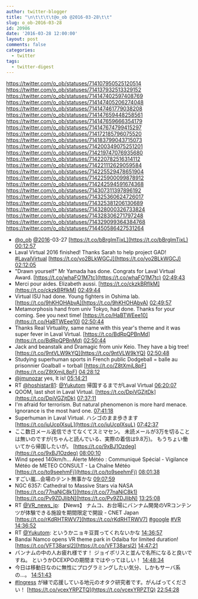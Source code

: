 ```yaml
---
author: twitter-blogger
title: "\n\t\t\t\t@o_ob @2016-03-28\t\t"
slug: o_ob-2016-03-28
id: 20986
date: '2016-03-28 12:00:00'
layout: post
comments: false
categories:
  - twitter
tags:
  - twitter-digest
---
```


https://twitter.com/o_ob/statuses/714107950525120514 https://twitter.com/o_ob/statuses/714137932513329152 https://twitter.com/o_ob/statuses/714147402597408769 https://twitter.com/o_ob/statuses/714147405206274048 https://twitter.com/o_ob/statuses/714147461779038208 https://twitter.com/o_ob/statuses/714147659448258561 https://twitter.com/o_ob/statuses/714147659666354179 https://twitter.com/o_ob/statuses/714147674799415297 https://twitter.com/o_ob/statuses/714172185796075520 https://twitter.com/o_ob/statuses/714183799043715073 https://twitter.com/o_ob/statuses/714200349075251201 https://twitter.com/o_ob/statuses/714219747076935680 https://twitter.com/o_ob/statuses/714220782516314112 https://twitter.com/o_ob/statuses/714221112629059584 https://twitter.com/o_ob/statuses/714225529478651904 https://twitter.com/o_ob/statuses/714225900099878912 https://twitter.com/o_ob/statuses/714242594591674368 https://twitter.com/o_ob/statuses/714307311397896192 https://twitter.com/o_ob/statuses/714325360624726017 https://twitter.com/o_ob/statuses/714325381206130689 https://twitter.com/o_ob/statuses/714328000326733824 https://twitter.com/o_ob/statuses/714328306271797248 https://twitter.com/o_ob/statuses/714329099364384768 https://twitter.com/o_ob/statuses/714450586427531264  

*   [@o_ob](https://twitter.com/o_ob) [@2016](https://twitter.com/2016)-03-27 [https://t.co/bBrglmTixL](https://t.co/bBrglmTixL) [00:12:57](https://twitter.com/o_ob/statuses/714107950525120514)
*   Laval Virtual 2016 finished! Thanks Sarah to help project GAD! [#LavalVirtual](https://twitter.com/search?q=%23LavalVirtual&src=hash) [https://t.co/yo2BLkWGCJ](https://t.co/yo2BLkWGCJ) [02:12:05](https://twitter.com/o_ob/statuses/714137932513329152)
*   "Drawn yourself" Mr Yamada has done. Congrats for Laval Virtual Award. [https://t.co/whaFO1M7tc](https://t.co/whaFO1M7tc) [02:49:43](https://twitter.com/o_ob/statuses/714147402597408769)
*   Merci pour aides. Elizabeth aussi. [https://t.co/ckzkBRflkM](https://t.co/ckzkBRflkM) [02:49:44](https://twitter.com/o_ob/statuses/714147405206274048)
*   Virtual ISU had done. Young fighters in Oshima lab. [https://t.co/9hKHOHAbvA](https://t.co/9hKHOHAbvA) [02:49:57](https://twitter.com/o_ob/statuses/714147461779038208)
*   Metamorphosis hand from univ Tokyo, had done. Thanks for your coming. See you next time! [https://t.co/HaBTWEee10](https://t.co/HaBTWEee10) [02:50:44](https://twitter.com/o_ob/statuses/714147659448258561)
*   Thanks Real Virtuality, same name with this year's theme and it was super fever in Laval Virtual. [https://t.co/BdRpQPBnMd](https://t.co/BdRpQPBnMd) [02:50:44](https://twitter.com/o_ob/statuses/714147659666354179)
*   Jack and beanstalk and Dramagic from univ Keio. They have a big tree! [https://t.co/9ntVLW9kYQ](https://t.co/9ntVLW9kYQ) [02:50:48](https://twitter.com/o_ob/statuses/714147674799415297)
*   Studying superhuman sports in French public Dodgeball = balle au prisonnier Goalball = torball [https://t.co/Z8tXmjL8pF](https://t.co/Z8tXmjL8pF) [04:28:12](https://twitter.com/o_ob/statuses/714172185796075520)
*   [@jmunozar](https://twitter.com/jmunozar) yes, It is! [05:14:21](https://twitter.com/o_ob/statuses/714183799043715073)
*   RT [@hoshistar81](https://twitter.com/hoshistar81): [@Yukutom](https://twitter.com/Yukutom) 帰国するまでがLaval Virtual [06:20:07](https://twitter.com/o_ob/statuses/714200349075251201)
*   QOOM, last shot in Laval Virtual. [https://t.co/DpiVGZjtDk](https://t.co/DpiVGZjtDk) [07:37:11](https://twitter.com/o_ob/statuses/714219747076935680)
*   I'm afraid for terrorism. But natural phenomenon is more hard menace. Ignorance is the most hard one. [07:41:18](https://twitter.com/o_ob/statuses/714220782516314112)
*   Superhuman in Laval Virtual. ハシゴのまま歩きます [https://t.co/iuUcplXsuL](https://t.co/iuUcplXsuL) [07:42:37](https://twitter.com/o_ob/statuses/714221112629059584)
*   ここ数日メール返信できてなくてスミマセン。 未読メールが3万を切ることは無いのですが(ちゃんと読んでいる、実際の着信は9.8万)。 もうちょい働いてから帰国したいが。 [https://t.co/9xBJ1Ozdeg](https://t.co/9xBJ1Ozdeg) [08:00:10](https://twitter.com/o_ob/statuses/714225529478651904)
*   Wind speed 140km/h... Alerte Météo : Communiqué Spécial - Vigilance Météo de METEO CONSULT - La Chaîne Météo [https://t.co/to9seehmFj](https://t.co/to9seehmFj) [08:01:38](https://twitter.com/o_ob/statuses/714225900099878912)
*   すごい嵐...会場のテント無事かな [09:07:59](https://twitter.com/o_ob/statuses/714242594591674368)
*   NGC 6357: Cathedral to Massive Stars via NASA [https://t.co/77naNiC8k1](https://t.co/77naNiC8k1) [https://t.co/Pv9ZDJlibN](https://t.co/Pv9ZDJlibN) [13:25:08](https://twitter.com/o_ob/statuses/714307311397896192)
*   RT [@VR_news_jp](https://twitter.com/VR_news_jp): 【News】 ナムコ、お台場にバンナム開発のVRコンテンツが体験できる施設を期間限定で開設 - CNET Japan [https://t.co/rKdRHTRWV7](https://t.co/rKdRHTRWV7) [#google](https://twitter.com/search?q=%23google&src=hash) [#VR](https://twitter.com/search?q=%23VR&src=hash) [14:36:52](https://twitter.com/o_ob/statuses/714325360624726017)
*   RT [@Yukutom](https://twitter.com/Yukutom): というかニョキ豆買ってくれないかな [14:36:57](https://twitter.com/o_ob/statuses/714325381206130689)
*   Bandai Namco opens VR theme park in Odaiba for limited duration! [https://t.co/VFT38arsl2](https://t.co/VFT38arsl2) [14:47:21](https://twitter.com/o_ob/statuses/714328000326733824)
*   バンナムの中の人お疲れ様です！ ジョイポリスと並んで名所になると良いですね。 というかDCEXPOの期間まではやってほしい！ [14:48:34](https://twitter.com/o_ob/statuses/714328306271797248)
*   今日は移動日なのに無性にプログラミングしたい気分、しかもサーバ系の...。 [14:51:43](https://twitter.com/o_ob/statuses/714329099364384768)
*   [#Ingress](https://twitter.com/search?q=%23Ingress&src=hash) が縁で応援している地元のオタク研究者です。がんばってください！ [https://t.co/vcexYRPZTQ](https://t.co/vcexYRPZTQ) [22:54:28](https://twitter.com/o_ob/statuses/714450586427531264)